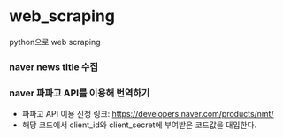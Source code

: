 # web_scraping
python으로 web scraping

### naver news title 수집

### naver 파파고 API를 이용해 번역하기
* 파파고 API 이용 신청 링크: <https://developers.naver.com/products/nmt/>
* 해당 코드에서 client_id와 client_secret에 부여받은 코드값을 대입한다.

